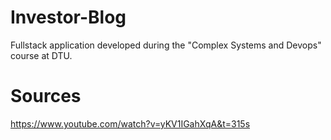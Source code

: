 # Investor-Blog
 Fullstack application developed during the "Complex Systems and Devops" course at DTU.



# Sources
<https://www.youtube.com/watch?v=yKV1IGahXqA&t=315s>
